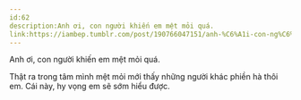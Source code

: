 ```yaml
---
id:62
description:Anh ơi, con người khiến em mệt mỏi quá.
link:https://iambep.tumblr.com/post/190766047151/anh-%C6%A1i-con-ng%C6%B0%E1%BB%9Di-khi%E1%BA%BFn-em-m%E1%BB%87t-m%E1%BB%8Fi-qu%C3%A1
---
```


Anh ơi, con người khiến em mệt mỏi quá.

Thật ra trong tâm mình mệt mỏi mới thấy những người khác phiền hà thôi em.
Cái này, hy vọng em sẽ sớm hiểu được.